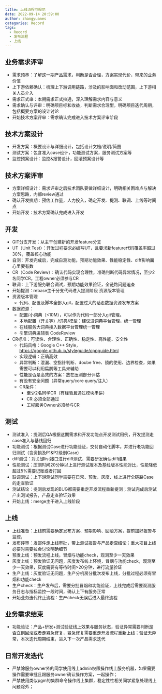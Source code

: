```yaml
---
title: 上线流程与规范
date: 2022-09-14 20:59:00
author: zhangyuanes
categories: Record
tags:
  - Record
  - 发布流程
  - 上线
---
```


## 业务需求评审
* 需求预串：了解这一期产品需求，判断是否合理，方案实现代价，带来的业务价值
* 上下游依赖确认：梳理上下游调用链路，涉及的影响面和改动范围，上下游相关人员介入
* 需求正式串：本期需求正式拉通，深入理解需求内容与意义
* 需求确认与评审：明确项目标和收益，判断需求合理型，明确项目迭代周期，包括概要方案的设计讨论
* 开始技术方案评审：需求确认完成进入技术方案评审阶段

## 技术方案设计
* 开发方案：概要设计与详细设计，包括设计文档/说明/简图
* 测试方案：包含准入case设计，功能测试方案，服务测试方案等
* 监控预案设计：监控&报警设计，回滚预案设计等

## 技术方案评审
* 方案详细设计：需求评审之后技术团队要做详细设计，明确相关困难点与解决方案思路，内部review通过
* 确认开发排期：预估工作量，人力投入，确定开发、提测、联调、上线等时间点
* 开始开发：技术方案确认完成进入开发

## 开发
* GIT分支开发：从主干创建新的开发feature分支
* UT（Unit Test）：开发过程要求必编写UT，且要求新feature代码覆盖率超过30%，覆盖核心功能
* 自测：开发完成后，完成自测功能，预期功能效果、性能稳定性、diff影响面心里要有数
* CR（Code Review）：确认代码实现合理性，准确判断代码异常情况，至少2名同学CR，工程owner必须参与CR
* 联调：上下游服务联合调试，预期功能效果验证，全链路问题追查
* 开始提测：rebase主干分支代码进入提测阶段
资源版本管理
* 资源版本管理
    * 代码、配置及脚本全部入git，配置过大的话走数据资源发布方案
* 数据资源：
    * 配置/小词典（<10M），可以作为代码一部分入git管理。
    * 本地配置（开关等）/词典/模型：建议进词典平台管理，统一管理
    * 在线服务大词典接入数据平台管理统一管理
    * 引擎词典进辅表
CodeReview
* CR标准：可读性、合理性、正确性、稳定性、高性能、安全性
    * 代码风格：Google C++ Style，https://google.github.io/styleguide/cppguide.html
    * 实现逻辑：正确高效
    * 异常判断：泄漏、空指针判断、doube free、锁的使用、边界检查，如果需要可以利用扁鹊等工具来辅助
    * 性能是否是高效的方案：放在压测部分评估
    * 有没有安全问题（异常query/core query/注入）
    * CR条件：
        * 至少2名同学CR（有经验且通过模块串讲）
        * CR 必须全部通过
        * 工程服务Owner必须参与CR

## 测试
* 测试准入：提测后QA根据这期需求和开发功能点开发测试用例，开发提测走case准入与基线回归
* 功能测试：根据测试Case进行功能验证，交付自动化脚本，并进行老功能回归测试（含资损及P1&P2级别Case）
* diff测试：对关键list接口进行diff测试，需要研发确认diff结果
* 性能测试：压测时间20分钟以上进行测试版本及基线版本性能对比，性能降低超过5%需要记账或者打回
* 联调测试：上下游测试同学需要在日常、预发、灰度、线上进行全链路Case的走查验证
* 测试结论：提测后发现的BUG都需要重走开发流程重新提测；测试完成后测试产出测试报告，产品走查验证效果
* 开始上线：merge主干进入上线阶段

## 上线
* 上线准备：上线前需要确定发布方案、预期影响、回滚方案，提前加好报警与监控，
* 发布评审：发邮件走上线审批，带上测试报告与产品走查结论；重大项目上线必要时需要拉会讨论明确细节
* 预发上线：预发流程上线，冒烟与功能check，观测至少一天效果
* 灰度上线：预发验证无问题，灰度发布线上环境，冒烟与功能check，观测至少一天效果，灰度需要有等待时间>20分钟，进行流量验证
* 生产上线：灰度验证无问题，生产分机房分批次发布上线，分批过程必须有冒烟和功能check
* 生产check：生产发布后，需要分批冒烟和功能验证，上线完成后需要观测服务日志与指标监控一段时间，确认上下有服务正常
* 开始业务迭代终止流程：生产check无误后进入最终流程

## 业务需求结束
* 功能验证：产品+研发+测试验证线上效果与服务状态，验证异常需要判断是否立刻回滚或者走紧急修复，紧急修复需要重走开发流程重新上线；验证无异常，本次迭代周期结束，进入下一次产品需求迭代

## 日常开发迭代
* 严禁除服务owner外的同学使用线上admin权限操作线上服务机器，如果需要操作需要审批且跟服务owner确认操作方案，一起操作；
* 严禁使用类似pgm的集群命令操作线上集群，稳定性性相关同学紧急处理线上问题除外；